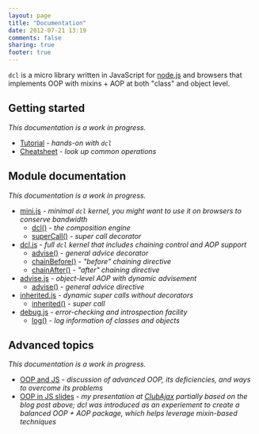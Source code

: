 ```yaml
---
layout: page
title: "Documentation"
date: 2012-07-21 13:19
comments: false
sharing: true
footer: true
---
```


`dcl` is a micro library written in JavaScript for [node.js](http://nodejs.org) and browsers that implements OOP with
mixins + AOP at both "class" and object level.

## Getting started

*This documentation is a work in progress.*

* [Tutorial](/docs/tutorial) - *hands-on with `dcl`*
* [Cheatsheet](/docs/cheatsheet) - *look up common operations*

## Module documentation

*This documentation is a work in progress.*

* [mini.js](/docs/mini_js) - *minimal `dcl` kernel, you might want to use it on browsers to conserve bandwidth*
  * [dcl()](/docs/mini_js/dcl) - *the composition engine*
  * [superCall()](/docs/mini_js/supercall) - *super call decorator*
* [dcl.js](/docs/dcl_js) - *full `dcl` kernel that includes chaining control and AOP support*
  * [advise()](/docs/dcl_js/advise) - *general advice decorator*
  * [chainBefore()](/docs/dcl_js/chainbefore) - *"before" chaining directive*
  * [chainAfter()](/docs/dcl_js/chainafter) - *"after" chaining directive*
* [advise.js](/docs/advise_js) - *object-level AOP with dynamic advisement*
  * [advise()](/docs/advise_js/advise) - *general advice directive*
* [inherited.js](/docs/inherited_js) - *dynamic super calls without decorators*
  * [inherited()](/docs/inherited_js/inherited) - *super call*
* [debug.js](/docs/debug_js) - *error-checking and introspection facility*
  * [log()](/docs/debug_js/log) - *log information of classes and objects*

## Advanced topics

*This documentation is a work in progress.*

* [OOP and JS](http://lazutkin.com/blog/2012/jan/18/oop-and-js/) - *discussion of advanced OOP, its deficiencies, and
ways to overcome its problems*
* [OOP in JS slides](http://lazutkin.com/blog/2012/jul/17/oop-n-js-slides/) - *my presentation at
[ClubAjax](http://clubajax.org) partially based on the blog post above; dcl was introduced as an experiement to create
a balanced OOP + AOP package, which helps leverage mixin-based techniques*
